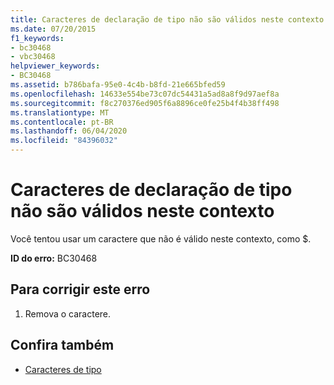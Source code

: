 ```yaml
---
title: Caracteres de declaração de tipo não são válidos neste contexto
ms.date: 07/20/2015
f1_keywords:
- bc30468
- vbc30468
helpviewer_keywords:
- BC30468
ms.assetid: b786bafa-95e0-4c4b-b8fd-21e665bfed59
ms.openlocfilehash: 14633e554be73c07dc54431a5ad8a8f9d97aef8a
ms.sourcegitcommit: f8c270376ed905f6a8896ce0fe25b4f4b38ff498
ms.translationtype: MT
ms.contentlocale: pt-BR
ms.lasthandoff: 06/04/2020
ms.locfileid: "84396032"
---
```

# <a name="type-declaration-characters-are-not-valid-in-this-context"></a>Caracteres de declaração de tipo não são válidos neste contexto
Você tentou usar um caractere que não é válido neste contexto, como $.  
  
 **ID do erro:** BC30468  
  
## <a name="to-correct-this-error"></a>Para corrigir este erro  
  
1. Remova o caractere.  
  
## <a name="see-also"></a>Confira também

- [Caracteres de tipo](../programming-guide/language-features/data-types/type-characters.md)
